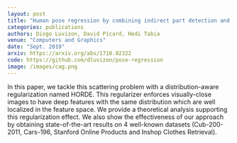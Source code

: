 ```yaml
---
layout: post
title: "Human pose regression by combining indirect part detection and contextual information"
categories: publications
authors: Diogo Luvizon, David Picard, Hedi Tabia
venue: "Computers and Graphics"
date: "Sept. 2019"
arxiv: https://arxiv.org/abs/1710.02322
code: https://github.com/dluvizon/pose-regression
image: /images/cag.png
---
```


In this paper, we tackle this scattering problem with a distribution-aware regularization named HORDE. This regularizer enforces visually-close images to have deep features with the same distribution which are well localized in the feature space. We provide a theoretical analysis supporting this regularization effect. We also show the effectiveness of our approach by obtaining state-of-the-art results on 4 well-known datasets (Cub-200-2011, Cars-196, Stanford Online Products and Inshop Clothes Retrieval). 

